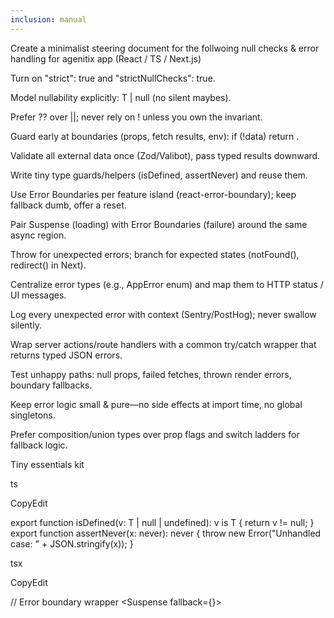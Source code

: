 ```yaml
---
inclusion: manual
---
```


Create a minimalist steering document for the follwoing null checks & error handling for agenitix app (React / TS / Next.js) 

Turn on "strict": true and "strictNullChecks": true.

Model nullability explicitly: T | null (no silent maybes).

Prefer ?? over ||; never rely on ! unless you own the invariant.

Guard early at boundaries (props, fetch results, env): if (!data) return <Fallback />.

Validate all external data once (Zod/Valibot), pass typed results downward.

Write tiny type guards/helpers (isDefined, assertNever) and reuse them.

Use Error Boundaries per feature island (react-error-boundary); keep fallback dumb, offer a reset.

Pair Suspense (loading) with Error Boundaries (failure) around the same async region.

Throw for unexpected errors; branch for expected states (notFound(), redirect() in Next).

Centralize error types (e.g., AppError enum) and map them to HTTP status / UI messages.

Log every unexpected error with context (Sentry/PostHog); never swallow silently.

Wrap server actions/route handlers with a common try/catch wrapper that returns typed JSON errors.

Test unhappy paths: null props, failed fetches, thrown render errors, boundary fallbacks.

Keep error logic small & pure—no side effects at import time, no global singletons.

Prefer composition/union types over prop flags and switch ladders for fallback logic.

Tiny essentials kit

ts

CopyEdit

export function isDefined<T>(v: T | null | undefined): v is T {   return v != null; }  export function assertNever(x: never): never {   throw new Error("Unhandled case: " + JSON.stringify(x)); } 

tsx

CopyEdit

// Error boundary wrapper <ErrorBoundary>   <Suspense fallback={<Spinner />}>     <Feature />   </Suspense> </ErrorBoundary> 